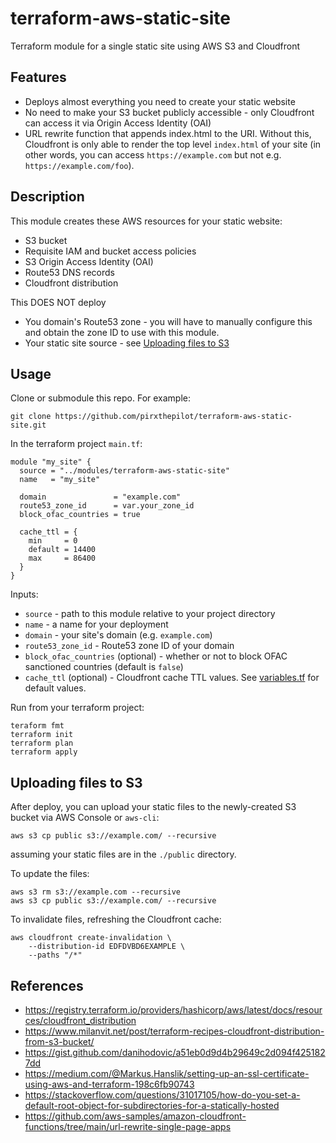 # terraform-aws-static-site

Terraform module for a single static site using AWS S3 and Cloudfront

## Features

* Deploys almost everything you need to create your static website
* No need to make your S3 bucket publicly accessible - only Cloudfront can access it via Origin Access Identity (OAI) 
* URL rewrite function that appends index.html to the URI. Without this, Cloudfront is only able to render the top level `index.html` of your site (in other words, you can access `https://example.com` but not e.g. `https://example.com/foo`).


## Description

This module creates these AWS resources for your static website:

* S3 bucket
* Requisite IAM and bucket access policies
* S3 Origin Access Identity (OAI)
* Route53 DNS records
* Cloudfront distribution

This DOES NOT deploy

* You domain's Route53 zone - you will have to manually configure this and obtain the zone ID to use with this module.
* Your static site source - see [Uploading files to S3](#uploading-files-to-s3)


## Usage

Clone or submodule this repo. For example:

```
git clone https://github.com/pirxthepilot/terraform-aws-static-site.git
```

In the terraform project `main.tf`:

```
module "my_site" {
  source = "../modules/terraform-aws-static-site"
  name   = "my_site"

  domain               = "example.com"
  route53_zone_id      = var.your_zone_id
  block_ofac_countries = true

  cache_ttl = {
    min     = 0
    default = 14400
    max     = 86400
  }
}
```

Inputs:

* `source` - path to this module relative to your project directory
* `name` - a name for your deployment
* `domain` - your site's domain (e.g. `example.com`)
* `route53_zone_id` - Route53 zone ID of your domain
* `block_ofac_countries` (optional) - whether or not to block OFAC sanctioned countries (default is `false`)
* `cache_ttl` (optional) - Cloudfront cache TTL values. See [variables.tf](./variables.tf) for default values.

Run from your terraform project:

```
teraform fmt
terraform init
terraform plan
terraform apply
```

## Uploading files to S3

After deploy, you can upload your static files to the newly-created S3 bucket via AWS Console or `aws-cli`:

```
aws s3 cp public s3://example.com/ --recursive
```

assuming your static files are in the `./public` directory.

To update the files:

```
aws s3 rm s3://example.com --recursive
aws s3 cp public s3://example.com/ --recursive
```

To invalidate files, refreshing the Cloudfront cache:

```
aws cloudfront create-invalidation \
    --distribution-id EDFDVBD6EXAMPLE \
    --paths "/*"
```


## References

* https://registry.terraform.io/providers/hashicorp/aws/latest/docs/resources/cloudfront_distribution
* https://www.milanvit.net/post/terraform-recipes-cloudfront-distribution-from-s3-bucket/
* https://gist.github.com/danihodovic/a51eb0d9d4b29649c2d094f4251827dd
* https://medium.com/@Markus.Hanslik/setting-up-an-ssl-certificate-using-aws-and-terraform-198c6fb90743
* https://stackoverflow.com/questions/31017105/how-do-you-set-a-default-root-object-for-subdirectories-for-a-statically-hosted
* https://github.com/aws-samples/amazon-cloudfront-functions/tree/main/url-rewrite-single-page-apps
